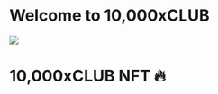 # Welcome to 10,000xCLUB

![](https://github.com/saqibnazir314/10000xCLUB/blob/main/logo.gif)

# 10,000xCLUB NFT  🔥


